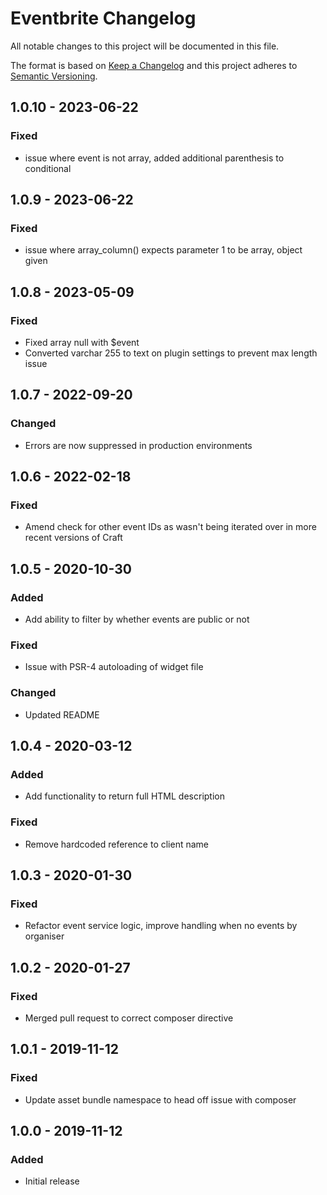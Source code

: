 # Eventbrite Changelog

All notable changes to this project will be documented in this file.

The format is based on [Keep a Changelog](http://keepachangelog.com/) and this project adheres to [Semantic Versioning](http://semver.org/).

## 1.0.10 - 2023-06-22
### Fixed
- issue where event is not array, added additional parenthesis to conditional

## 1.0.9 - 2023-06-22
### Fixed
- issue where array_column() expects parameter 1 to be array, object given

## 1.0.8 - 2023-05-09
### Fixed
- Fixed array null with $event
- Converted varchar 255 to text on plugin settings to prevent max length issue

## 1.0.7 - 2022-09-20
### Changed
- Errors are now suppressed in production environments

## 1.0.6 - 2022-02-18
### Fixed
- Amend check for other event IDs as wasn't being iterated over in more recent versions of Craft

## 1.0.5 - 2020-10-30
### Added
- Add ability to filter by whether events are public or not

### Fixed
- Issue with PSR-4 autoloading of widget file

### Changed
- Updated README

## 1.0.4 - 2020-03-12
### Added
- Add functionality to return full HTML description

### Fixed
- Remove hardcoded reference to client name

## 1.0.3 - 2020-01-30
### Fixed
- Refactor event service logic, improve handling when no events by organiser

## 1.0.2 - 2020-01-27
### Fixed
- Merged pull request to correct composer directive

## 1.0.1 - 2019-11-12
### Fixed
- Update asset bundle namespace to head off issue with composer

## 1.0.0 - 2019-11-12
### Added
- Initial release
